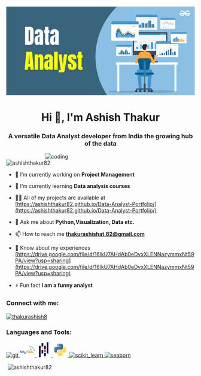 ![logo](https://github.com/Ashishthakur82/Ashishthakur82/blob/main/Data-Analyst.png)
<h1 align="center">Hi 👋, I'm Ashish Thakur</h1>
<h3 align="center">A versatile Data Analyst developer from India the growing hub of the data</h3>
<img align="right" alt="coding"width="400" src="https://user-images.githubusercontent.com/55389276/140866485-8fb1c876-9a8f-4d6a-98dc-08c4981eaf70.gif">
<p align="left"> <img src="https://komarev.com/ghpvc/?username=ashishthakur82&label=Profile%20views&color=0e75b6&style=flat" alt="ashishthakur82" /> </p>

- 🔭 I’m currently working on **Project Management**

- 🌱 I’m currently learning **Data analysis courses**

- 👨‍💻 All of my projects are available at [https://ashishthakur82.github.io/Data-Analyst-Portfolio/](https://ashishthakur82.github.io/Data-Analyst-Portfolio/)

- 💬 Ask me about **Python,Visualization, Data etc.**

- 📫 How to reach me **thakurashishat.82@gmail.com**

- 📄 Know about my experiences [https://drive.google.com/file/d/16lkU7AHdAb0eDvxXLENNazymmxNt59PA/view?usp=sharing](https://drive.google.com/file/d/16lkU7AHdAb0eDvxXLENNazymmxNt59PA/view?usp=sharing)

- ⚡ Fun fact **I am a funny analyst**

<h3 align="left">Connect with me:</h3>
<p align="left">
<a href="https://linkedin.com/in/thakurashish8" target="blank"><img align="center" src="https://raw.githubusercontent.com/rahuldkjain/github-profile-readme-generator/master/src/images/icons/Social/linked-in-alt.svg" alt="thakurashish8" height="30" width="40" /></a>
</p>

<h3 align="left">Languages and Tools:</h3>
<p align="left"> <a href="https://git-scm.com/" target="_blank" rel="noreferrer"> <img src="https://www.vectorlogo.zone/logos/git-scm/git-scm-icon.svg" alt="git" width="40" height="40"/> </a> <a href="https://www.mysql.com/" target="_blank" rel="noreferrer"> <img src="https://raw.githubusercontent.com/devicons/devicon/master/icons/mysql/mysql-original-wordmark.svg" alt="mysql" width="40" height="40"/> </a> <a href="https://pandas.pydata.org/" target="_blank" rel="noreferrer"> <img src="https://raw.githubusercontent.com/devicons/devicon/2ae2a900d2f041da66e950e4d48052658d850630/icons/pandas/pandas-original.svg" alt="pandas" width="40" height="40"/> </a> <a href="https://www.python.org" target="_blank" rel="noreferrer"> <img src="https://raw.githubusercontent.com/devicons/devicon/master/icons/python/python-original.svg" alt="python" width="40" height="40"/> </a> <a href="https://scikit-learn.org/" target="_blank" rel="noreferrer"> <img src="https://upload.wikimedia.org/wikipedia/commons/0/05/Scikit_learn_logo_small.svg" alt="scikit_learn" width="40" height="40"/> </a> <a href="https://seaborn.pydata.org/" target="_blank" rel="noreferrer"> <img src="https://seaborn.pydata.org/_images/logo-mark-lightbg.svg" alt="seaborn" width="40" height="40"/> </a> </p>

<p>&nbsp;<img align="center" src="https://github-readme-stats.vercel.app/api?username=ashishthakur82&show_icons=true&locale=en" alt="ashishthakur82" /></p>
